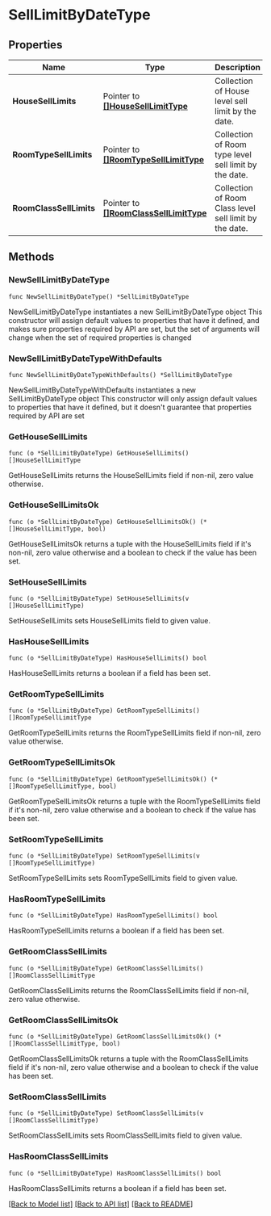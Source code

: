# SellLimitByDateType

## Properties

Name | Type | Description | Notes
------------ | ------------- | ------------- | -------------
**HouseSellLimits** | Pointer to [**[]HouseSellLimitType**](HouseSellLimitType.md) | Collection of House level sell limit by the date. | [optional] 
**RoomTypeSellLimits** | Pointer to [**[]RoomTypeSellLimitType**](RoomTypeSellLimitType.md) | Collection of Room type level sell limit by the date. | [optional] 
**RoomClassSellLimits** | Pointer to [**[]RoomClassSellLimitType**](RoomClassSellLimitType.md) | Collection of Room Class level sell limit by the date. | [optional] 

## Methods

### NewSellLimitByDateType

`func NewSellLimitByDateType() *SellLimitByDateType`

NewSellLimitByDateType instantiates a new SellLimitByDateType object
This constructor will assign default values to properties that have it defined,
and makes sure properties required by API are set, but the set of arguments
will change when the set of required properties is changed

### NewSellLimitByDateTypeWithDefaults

`func NewSellLimitByDateTypeWithDefaults() *SellLimitByDateType`

NewSellLimitByDateTypeWithDefaults instantiates a new SellLimitByDateType object
This constructor will only assign default values to properties that have it defined,
but it doesn't guarantee that properties required by API are set

### GetHouseSellLimits

`func (o *SellLimitByDateType) GetHouseSellLimits() []HouseSellLimitType`

GetHouseSellLimits returns the HouseSellLimits field if non-nil, zero value otherwise.

### GetHouseSellLimitsOk

`func (o *SellLimitByDateType) GetHouseSellLimitsOk() (*[]HouseSellLimitType, bool)`

GetHouseSellLimitsOk returns a tuple with the HouseSellLimits field if it's non-nil, zero value otherwise
and a boolean to check if the value has been set.

### SetHouseSellLimits

`func (o *SellLimitByDateType) SetHouseSellLimits(v []HouseSellLimitType)`

SetHouseSellLimits sets HouseSellLimits field to given value.

### HasHouseSellLimits

`func (o *SellLimitByDateType) HasHouseSellLimits() bool`

HasHouseSellLimits returns a boolean if a field has been set.

### GetRoomTypeSellLimits

`func (o *SellLimitByDateType) GetRoomTypeSellLimits() []RoomTypeSellLimitType`

GetRoomTypeSellLimits returns the RoomTypeSellLimits field if non-nil, zero value otherwise.

### GetRoomTypeSellLimitsOk

`func (o *SellLimitByDateType) GetRoomTypeSellLimitsOk() (*[]RoomTypeSellLimitType, bool)`

GetRoomTypeSellLimitsOk returns a tuple with the RoomTypeSellLimits field if it's non-nil, zero value otherwise
and a boolean to check if the value has been set.

### SetRoomTypeSellLimits

`func (o *SellLimitByDateType) SetRoomTypeSellLimits(v []RoomTypeSellLimitType)`

SetRoomTypeSellLimits sets RoomTypeSellLimits field to given value.

### HasRoomTypeSellLimits

`func (o *SellLimitByDateType) HasRoomTypeSellLimits() bool`

HasRoomTypeSellLimits returns a boolean if a field has been set.

### GetRoomClassSellLimits

`func (o *SellLimitByDateType) GetRoomClassSellLimits() []RoomClassSellLimitType`

GetRoomClassSellLimits returns the RoomClassSellLimits field if non-nil, zero value otherwise.

### GetRoomClassSellLimitsOk

`func (o *SellLimitByDateType) GetRoomClassSellLimitsOk() (*[]RoomClassSellLimitType, bool)`

GetRoomClassSellLimitsOk returns a tuple with the RoomClassSellLimits field if it's non-nil, zero value otherwise
and a boolean to check if the value has been set.

### SetRoomClassSellLimits

`func (o *SellLimitByDateType) SetRoomClassSellLimits(v []RoomClassSellLimitType)`

SetRoomClassSellLimits sets RoomClassSellLimits field to given value.

### HasRoomClassSellLimits

`func (o *SellLimitByDateType) HasRoomClassSellLimits() bool`

HasRoomClassSellLimits returns a boolean if a field has been set.


[[Back to Model list]](../README.md#documentation-for-models) [[Back to API list]](../README.md#documentation-for-api-endpoints) [[Back to README]](../README.md)


